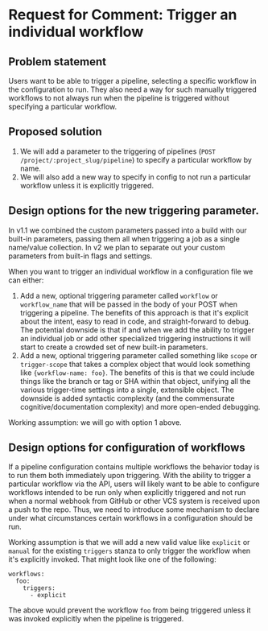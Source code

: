# Request for Comment: Trigger an individual workflow

## Problem statement
Users want to be able to trigger a pipeline, selecting a specific workflow in the configuration to run. They also need a way for such manually triggered workflows to not always run when the pipeline is triggered without specifying a particular workflow.

## Proposed solution
1. We will add a parameter to the triggering of pipelines (`POST /project/:project_slug/pipeline`) to specify a particular workflow by name.
2. We will also add a new way to specify in config to not run a particular workflow unless it is explicitly triggered.

## Design options for the new triggering parameter.
In v1.1 we combined the custom parameters passed into a build with our built-in parameters, passing them all when triggering a job as a single name/value collection. In v2 we plan to separate out your custom parameters from built-in flags and settings.

When you want to trigger an individual workflow in a configuration file we can either:

1. Add a new, optional triggering parameter called `workflow` or `workflow_name` that will be passed in the body of your POST when triggering a pipeline. The benefits of this approach is that it's explicit about the intent, easy to read in code, and straight-forward to debug. The potential downside is that if and when we add the ability to trigger an individual job or add other specialized triggering instructions it will start to create a crowded set of new built-in parameters.
2.  Add a new, optional triggering parameter called something like `scope` or `trigger-scope` that takes a complex object that would look something like `{workflow-name: foo}`. The benefits of this is that we could include things like the branch or tag or SHA within that object, unifying all the various trigger-time settings into a single, extensible object. The downside is added syntactic complexity (and the commensurate cognitive/documentation complexity) and more open-ended debugging.

Working assumption: we will go with option 1 above.

## Design options for configuration of workflows
If a pipeline configuration contains multiple workflows the behavior today is to run them both immediately upon triggering. With the ability to trigger a particular workflow via the API, users will likely want to be able to configure workflows intended to be run only when explicitly triggered and not run when a normal webhook from GitHub or other VCS system is received upon a push to the repo. Thus, we need to introduce some mechanism to declare under what circumstances certain workflows in a configuration should be run.

Working assumption is that we will add a new valid value like `explicit` or `manual` for the existing `triggers` stanza to only trigger the workflow when it's explicitly invoked. That might look like one of the following:

```
workflows:
  foo:
    triggers:
      - explicit
```

The above would prevent the workflow `foo` from being triggered unless it was invoked explicitly when the pipeline is triggered.


